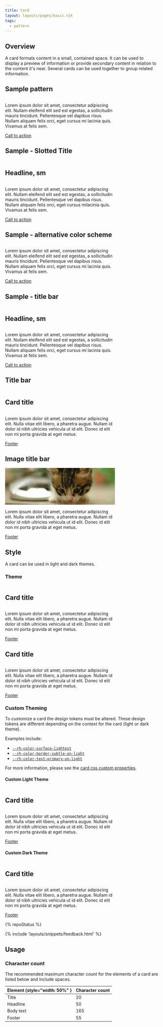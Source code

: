 ```yaml
---
title: Card
layout: layouts/pages/basic.njk
tags:
  - pattern
---
```


<script type="module">
import '@rhds/elements/rh-card/rh-card.js';
import '@rhds/elements/rh-cta/rh-cta.js';
import '@rhds/elements/rh-surface/rh-surface.js';
</script>

<style>
  rh-card {
    display: grid;
    max-width: 360px;
  }

  rh-surface {
    width: fit-content;
  }

  rh-card.alt,
  rh-surface[color-palette^="light"] rh-card.alt {
    --rh-card-background-color: #f0f0f0;
  }

  rh-surface[color-palette^="dark"] rh-card.alt {
    --rh-card-background-color: #3c3f42;
  }

  rh-card.bar::part(header) {
    background-color: var(--_background-color, #f0f0f0);
    text-transform: uppercase;
    font-weight: var(--rh-font-weight-heading-regular, 300);
    font-size: var(--rh-font-size-body-text-md, 1rem);
  }

  rh-card.bar::part(header) {
    background-color: var(--_header-background-color);
    text-transform: uppercase;
    font-weight: var(--rh-font-weight-heading-regular, 300);
    font-size: var(--rh-font-size-body-text-md, 1rem);
  }

  rh-card.bar::part(header) {
    background-color: var(--_header-background-color);
    text-transform: uppercase;
    font-weight: var(--rh-font-weight-heading-regular, 300);
    font-size: var(--rh-font-size-body-text-md, 1rem);
  }

  rh-card.full::part(header) {
    padding-inline: 0;
    padding-block: 0;
  }

  rh-card.custom-light-theme {
    --rh-color-border-subtle-on-light: #EF6461;
    --rh-color-surface-lightest: #feeded;
    --rh-color-text-primary-on-light: #30292F;
  }

  rh-card.custom-dark-theme {
    --rh-color-border-subtle-on-dark: #5e40be;
    --rh-color-surface-darkest: #261a4c;
    --rh-color-text-primary-on-dark: #e8e4f5;
  }
</style>
## Overview

A card formats content in a small, contained space. It can be used to display a 
preview of information or provide secondary content in relation to the content 
it's near. Several cards can be used together to group related information.

## Sample pattern

<rh-card>
  <p>Lorem ipsum dolor sit amet, consectetur adipiscing elit. Nullam eleifend 
    elit sed est egestas, a sollicitudin mauris tincidunt. Pellentesque vel 
    dapibus risus. Nullam aliquam felis orci, eget cursus mi lacinia quis. 
    Vivamus at felis sem.</p>
  <rh-cta variant="primary" slot="footer">
    <a href="#">Call to action</a>
  </rh-cta>
</rh-card>

## Sample - Slotted Title

<rh-card>
  <h2 slot="header">Headline, sm</h2>
  <p>
    Lorem ipsum dolor sit amet, consectetur adipiscing elit. Nullam eleifend 
    elit sed est egestas, a sollicitudin mauris tincidunt. Pellentesque vel 
    dapibus risus. Nullam aliquam felis orci, eget cursus milacinia quis. 
    Vivamus at felis sem.
  </p>
  <rh-cta variant="primary" slot="footer">
    <a href="#">Call to action</a>
  </rh-cta>
</rh-card>

## Sample - alternative color scheme

<rh-card class="alt">
  <p>
    Lorem ipsum dolor sit amet, consectetur adipiscing elit. Nullam eleifend 
    elit sed est egestas, a
    sollicitudin mauris tincidunt. Pellentesque vel dapibus risus. Nullam 
    aliquam felis orci, eget cursus mi
    lacinia quis. Vivamus at felis sem.
  </p>
  <rh-cta variant="primary" slot="footer">
    <a href="#">Call to action</a>
  </rh-cta>
</rh-card>

## Sample - title bar

<rh-card class="bar">
  <h2 slot="header">Headline, sm</h2>
  <p>
    Lorem ipsum dolor sit amet, consectetur adipiscing elit. Nullam eleifend 
    elit sed est egestas, a
    sollicitudin mauris tincidunt. Pellentesque vel dapibus risus. Nullam 
    aliquam felis orci, eget cursus mi
    lacinia quis. Vivamus at felis sem.
  </p>
  <rh-cta variant="primary" slot="footer">
    <a href="#">Call to action</a>
  </rh-cta>
</rh-card>

## Title bar

<rh-card class="bar">
  <h2 slot="header">Card title</h2>
  <p>Lorem ipsum dolor sit amet, consectetur adipiscing elit. Nulla vitae elit 
    libero, a pharetra augue. Nullam id dolor id nibh ultricies vehicula ut id 
    elit. Donec id elit non mi porta gravida at eget metus.</p>
  <rh-cta variant="primary" slot="footer"><a href="#">Footer</a></rh-cta>
</rh-card>

## Image title bar

<rh-card class="bar full">
  <img src="./kitten-900x300.jpeg" slot="header">
  <p>Lorem ipsum dolor sit amet, consectetur adipiscing elit. Nulla vitae elit 
    libero, a pharetra augue. Nullam id dolor id nibh ultricies vehicula ut id 
    elit. Donec id elit non mi porta gravida at eget metus.</p>
  <rh-cta slot="footer"><a href="#">Footer</a></rh-cta>
</rh-card>

## Style

A card can be used in light and dark themes.

### Theme

<rh-surface color-palette="light">
  <rh-card>
    <h2 slot="header">Card title</h2>
    <p>Lorem ipsum dolor sit amet, consectetur adipiscing elit. Nulla vitae elit 
      libero, a pharetra augue. Nullam id dolor id nibh ultricies vehicula ut id 
      elit. Donec id elit non mi porta gravida at eget metus.</p>
    <rh-cta slot="footer"><a href="#">Footer</a></rh-cta>
  </rh-card>
</rh-surface>

<rh-surface color-palette="dark">
  <rh-card>
    <h2 slot="header">Card title</h2>
    <p>Lorem ipsum dolor sit amet, consectetur adipiscing elit. Nulla vitae elit 
      libero, a pharetra augue. Nullam id dolor id nibh ultricies vehicula ut id 
      elit. Donec id elit non mi porta gravida at eget metus.</p>
    <rh-cta slot="footer"><a href="#">Footer</a></rh-cta>
  </rh-card>
</rh-surface>

### Custom Theming

To customize a card the design tokens must be altered.  These design tokens are different depending on the context for the card (light or dark theme).

Examples include:

- [`--rh-color-surface-lightest`](https://ux.redhat.com/tokens/color/#rh-color-surface-lightest)
- [`--rh-color-border-subtle-on-light`](https://ux.redhat.com/tokens/border/#rh-color-border-subtle-on-light)
- [`--rh-color-text-primary-on-light`](https://ux.redhat.com/tokens/font/#rh-color-text-primary-on-light)

For more information, please see the [card css custom properties](/elements/card/code/#css-custom-properties).


#### Custom Light Theme

<rh-surface color-palette="light">
  <rh-card class="custom-light-theme">
    <h2 slot="header">Card title</h2>
    <p>Lorem ipsum dolor sit amet, consectetur adipiscing elit. Nulla vitae elit 
      libero, a pharetra augue. Nullam id dolor id nibh ultricies vehicula ut id 
      elit. Donec id elit non mi porta gravida at eget metus.</p>
    <rh-cta slot="footer"><a href="#">Footer</a></rh-cta>
  </rh-card>
</rh-surface>

#### Custom Dark Theme

<rh-surface color-palette="dark">
  <rh-card class="custom-dark-theme">
    <h2 slot="header">Card title</h2>
    <p>Lorem ipsum dolor sit amet, consectetur adipiscing elit. Nulla vitae elit 
      libero, a pharetra augue. Nullam id dolor id nibh ultricies vehicula ut id 
      elit. Donec id elit non mi porta gravida at eget metus.</p>
    <rh-cta slot="footer"><a href="#">Footer</a></rh-cta>
  </rh-card>
</rh-surface>

{% repoStatus %}

{% include 'layouts/snippets/feedback.html' %}


## Usage

### Character count
  The recommended maximum character count for the elements of a card are listed below and include spaces.

  | Element {style="width: 50%" } | Character count |
  |-------------------------------|-----------------|
  | Title                         | 20              |
  | Headline                      | 50              | 
  | Body text                     | 165             |
  | Footer                        | 55              |
